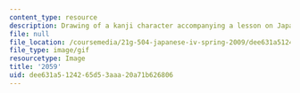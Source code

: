 ```yaml
---
content_type: resource
description: Drawing of a kanji character accompanying a lesson on Japanese.
file: null
file_location: /coursemedia/21g-504-japanese-iv-spring-2009/dee631a5124265d53aaa20a71b626806_2059.gif
file_type: image/gif
resourcetype: Image
title: '2059'
uid: dee631a5-1242-65d5-3aaa-20a71b626806
---
```

